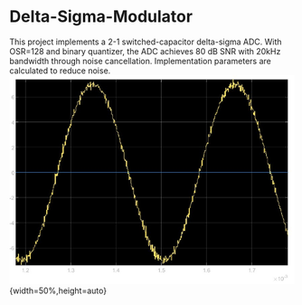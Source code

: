 # Delta-Sigma-Modulator
This project implements a 2-1 switched-capacitor delta-sigma ADC. With OSR=128 and binary quantizer, the ADC achieves 80 dB SNR with 20kHz bandwidth through noise cancellation. Implementation parameters are calculated to reduce noise.\
![ADC output](https://github.com/Peggy-Gits/Delta-Sigma-Modulator/blob/main/images/x_2_1_sim.jpg ){width=50%,height=auto}
